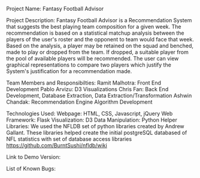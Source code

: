 Project Name: Fantasy Football Advisor

Project Description:
Fantasy Football Advisor is a Recommendation System that suggests the best playing team composition for a given week. The recommendation is based on a statistical matchup analysis between the players of the user's roster and the opponent to team would face that week. Based on the analysis, a player may be retained on the squad and benched, made to play or dropped from the team. If dropped, a suitable player from the pool of available players will be recommended. The user can view graphical representations to compare two players which justify the System's justification for a recommendation made.

Team Members and Responsibilties:
Ramit Malhotra: Front End Development
Pablo Arvizu: D3 Visualizations
Chris Fan: Back End Development, Database Extraction, Data Extraction/Transformation
Ashwin Chandak: Recommendation Engine Algorithm Development

Technologies Used: 
Webpage: HTML, CSS, Javascript, jQuery
Web Framework: Flask
Visualization: D3
Data Manipulation: Python
Helper Libraries: We used the NFLDB set of python libraries created by Andrew Gallant. These libraries helped create the initial postgreSQL databased of NFL statistics with set of database access libraries
https://github.com/BurntSushi/nfldb/wiki 


Link to Demo Version:

List of Known Bugs:

